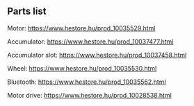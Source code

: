 ## Parts list

Motor: https://www.hestore.hu/prod_10035529.html

Accumulator: https://www.hestore.hu/prod_10037477.html

Accumulator slot: https://www.hestore.hu/prod_10037458.html

Wheel: https://www.hestore.hu/prod_10035530.html

Bluetooth: https://www.hestore.hu/prod_10035562.html

Motor drive: https://www.hestore.hu/prod_10028538.html
